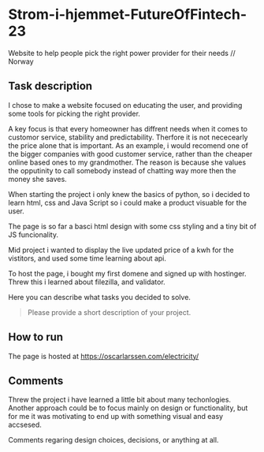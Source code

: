 # Strom-i-hjemmet-FutureOfFintech-23

Website to help people pick the right  power provider for their needs // Norway 


## Task description

 I chose to make a website focused on educating the user, and providing some tools for picking the right provider. 

A key focus is that every homeowner has diffrent needs when it comes to customor service, stability and predictability. 
Therfore it is not nececearly the price alone that is important. As an example, i would recomend one of the bigger companies 
with good customer service, rather than the cheaper online based ones to my grandmother. The reason is because she values the 
opputinity to call somebody instead of chatting way more then the money she saves.

When starting the project i only knew the basics of python, so i decided to learn html, css and Java Script so i could make a 
product visuable for the user. 

The page is so far a basci html design with some css styling and a tiny bit of JS funcionality. 

Mid project i wanted to display the live updated price of a kwh for the vistitors, and used some time learning about api.

To host the page, i bought my first domene and signed up with hostinger. Threw this i learned about filezilla, and validator.


Here you can describe what tasks you decided to solve.
> Please provide a short description of your project.

## How to run
 
The page is hosted at https://oscarlarssen.com/electricity/

## Comments

Threw the project i have learned a little bit about many techonlogies. 
Another approach could be to focus mainly on design or functionality, but for me it was motivating to end up with something
visual and easy accsesed.



Comments regaring design choices, decisions, or anything at all.



